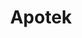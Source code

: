 ---
title : Apotek
linkurl: https://drive.google.com/drive/folders/1sRDotew35tww-g0eN0lOk_D_6egFXeHM?usp=sharing
fitur: aspekpajak
category: aspekpajak
createdTime : 31/07/2019
modifiedTime : 26/12/2019
topik: Versi Lengkap
img: medicine.png
---